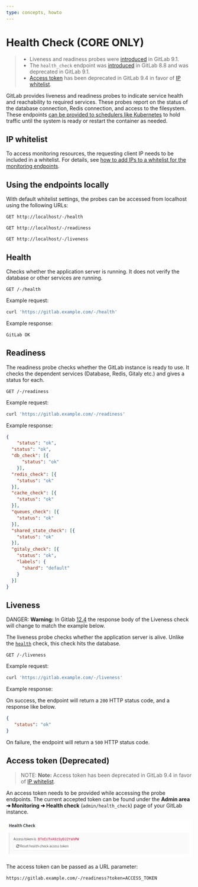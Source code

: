 ```yaml
---
type: concepts, howto
---
```


# Health Check **(CORE ONLY)**

> - Liveness and readiness probes were [introduced][ce-10416] in GitLab 9.1.
> - The `health_check` endpoint was [introduced][ce-3888] in GitLab 8.8 and was
>   deprecated in GitLab 9.1.
> - [Access token](#access-token-deprecated) has been deprecated in GitLab 9.4
>   in favor of [IP whitelist](#ip-whitelist).

GitLab provides liveness and readiness probes to indicate service health and
reachability to required services. These probes report on the status of the
database connection, Redis connection, and access to the filesystem. These
endpoints [can be provided to schedulers like Kubernetes][kubernetes] to hold
traffic until the system is ready or restart the container as needed.

## IP whitelist

To access monitoring resources, the requesting client IP needs to be included in a whitelist.
For details, see [how to add IPs to a whitelist for the monitoring endpoints](../../../administration/monitoring/ip_whitelist.md).

## Using the endpoints locally

With default whitelist settings, the probes can be accessed from localhost using the following URLs:

```text
GET http://localhost/-/health
```

```text
GET http://localhost/-/readiness
```

```text
GET http://localhost/-/liveness
```

## Health

Checks whether the application server is running. It does not verify the database or other services are running.

```text
GET /-/health
```

Example request:

```sh
curl 'https://gitlab.example.com/-/health'
```

Example response:

```text
GitLab OK
```

## Readiness

The readiness probe checks whether the GitLab instance is ready to use. It checks the dependent services (Database, Redis, Gitaly etc.) and gives a status for each.

```text
GET /-/readiness
```

Example request:

```sh
curl 'https://gitlab.example.com/-/readiness'
```

Example response:

```json
{
	"status": "ok",
  "status": "ok",
  "db_check": [{
      "status": "ok"
    }],
  "redis_check": [{
    "status": "ok"
  }],
  "cache_check": [{
    "status": "ok"
  }],
  "queues_check": [{
    "status": "ok"
  }],
  "shared_state_check": [{
    "status": "ok"
  }],
  "gitaly_check": [{
    "status": "ok",
    "labels": {
      "shard": "default"
    }
  }]
}
```

## Liveness

DANGER: **Warning:**
In Gitlab [12.4](https://about.gitlab.com/upcoming-releases/) the response body of the Liveness check will change to match the example below.

The liveness probe checks whether the application server is alive. Unlike the [`health`](#health) check, this check hits the database.

```text
GET /-/liveness
```

Example request:

```sh
curl 'https://gitlab.example.com/-/liveness'
```

Example response:

On success, the endpoint will return a `200` HTTP status code, and a response like below.

```json
{
   "status": "ok"
}
```

On failure, the endpoint will return a `500` HTTP status code.

## Access token (Deprecated)

> NOTE: **Note:**
> Access token has been deprecated in GitLab 9.4 in favor of [IP whitelist](#ip-whitelist).

An access token needs to be provided while accessing the probe endpoints. The current
accepted token can be found under the **Admin area ➔ Monitoring ➔ Health check**
(`admin/health_check`) page of your GitLab instance.

![access token](img/health_check_token.png)

The access token can be passed as a URL parameter:

```text
https://gitlab.example.com/-/readiness?token=ACCESS_TOKEN
```

<!-- ## Troubleshooting

Include any troubleshooting steps that you can foresee. If you know beforehand what issues
one might have when setting this up, or when something is changed, or on upgrading, it's
important to describe those, too. Think of things that may go wrong and include them here.
This is important to minimize requests for support, and to avoid doc comments with
questions that you know someone might ask.

Each scenario can be a third-level heading, e.g. `### Getting error message X`.
If you have none to add when creating a doc, leave this section in place
but commented out to help encourage others to add to it in the future. -->

[ce-10416]: https://gitlab.com/gitlab-org/gitlab-foss/merge_requests/10416
[ce-3888]: https://gitlab.com/gitlab-org/gitlab-foss/merge_requests/3888
[pingdom]: https://www.pingdom.com
[nagios-health]: https://nagios-plugins.org/doc/man/check_http.html
[newrelic-health]: https://docs.newrelic.com/docs/alerts/alert-policies/downtime-alerts/availability-monitoring
[kubernetes]: https://kubernetes.io/docs/tasks/configure-pod-container/configure-liveness-readiness-probes/
